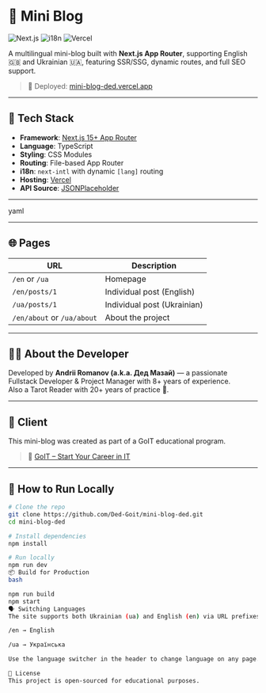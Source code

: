 # 📝 Mini Blog

![Next.js](https://img.shields.io/badge/Next.js-15-blue?logo=nextdotjs)
![i18n](https://img.shields.io/badge/i18n-en--ua-yellowgreen)
![Vercel](https://img.shields.io/badge/Deployed%20on-Vercel-black?logo=vercel)

A multilingual mini-blog built with **Next.js App Router**, supporting English 🇬🇧 and Ukrainian 🇺🇦, featuring SSR/SSG, dynamic routes, and full SEO support.

> 🚀 Deployed: [mini-blog-ded.vercel.app](https://mini-blog-ded.vercel.app/)

---

## 🔗 Tech Stack

- **Framework**: [Next.js 15+ App Router](https://nextjs.org/docs/app)
- **Language**: TypeScript
- **Styling**: CSS Modules
- **Routing**: File-based App Router
- **i18n**: `next-intl` with dynamic `[lang]` routing
- **Hosting**: [Vercel](https://vercel.com/)
- **API Source**: [JSONPlaceholder](https://jsonplaceholder.typicode.com/)

---

yaml

---

## 🌐 Pages

| URL                        | Description                 |
| -------------------------- | --------------------------- |
| `/en` or `/ua`             | Homepage                    |
| `/en/posts/1`              | Individual post (English)   |
| `/ua/posts/1`              | Individual post (Ukrainian) |
| `/en/about` or `/ua/about` | About the project           |

---

## 🙋‍♂️ About the Developer

Developed by **Andrii Romanov (a.k.a. Дед Мазай)** — a passionate Fullstack Developer & Project Manager with 8+ years of experience.  
Also a Tarot Reader with 20+ years of practice 🔮.

---

## 🏢 Client

This mini-blog was created as part of a GoIT educational program.

> 👥 [GoIT – Start Your Career in IT](https://allmarathons-lp-ua.goit.global/)

---

## 🚀 How to Run Locally

```bash
# Clone the repo
git clone https://github.com/Ded-Goit/mini-blog-ded.git
cd mini-blog-ded

# Install dependencies
npm install

# Run locally
npm run dev
📦 Build for Production
bash

npm run build
npm start
🗣 Switching Languages
The site supports both Ukrainian (ua) and English (en) via URL prefixes:

/en → English

/ua → Українська

Use the language switcher in the header to change language on any page.

📃 License
This project is open-sourced for educational purposes.
```
